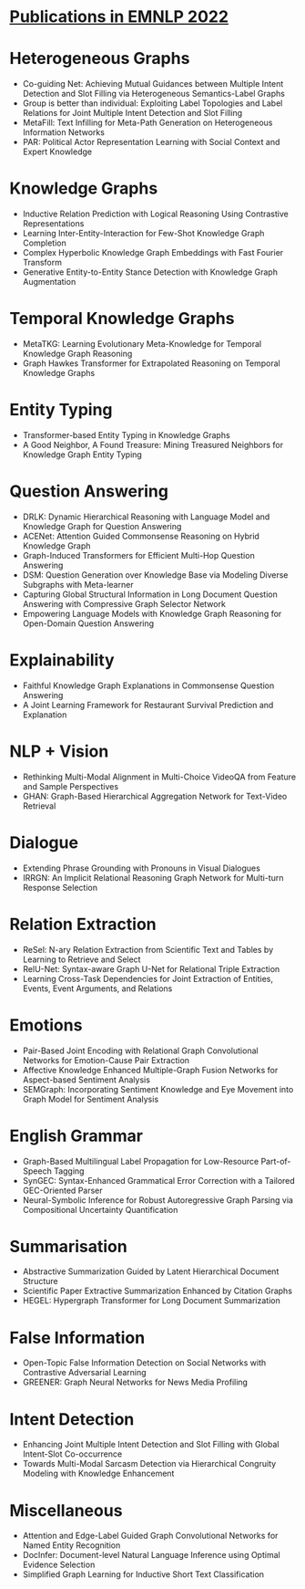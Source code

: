 # [Publications in EMNLP 2022](https://2022.emnlp.org/)



# Heterogeneous Graphs
- Co-guiding Net: Achieving Mutual Guidances between Multiple Intent Detection and Slot Filling via Heterogeneous Semantics-Label Graphs
- Group is better than individual: Exploiting Label Topologies and Label Relations for Joint Multiple Intent Detection and Slot Filling
- MetaFill: Text Infilling for Meta-Path Generation on Heterogeneous Information Networks
- PAR: Political Actor Representation Learning with Social Context and Expert Knowledge



# Knowledge Graphs
- Inductive Relation Prediction with Logical Reasoning Using Contrastive Representations
- Learning Inter-Entity-Interaction for Few-Shot Knowledge Graph Completion
- Complex Hyperbolic Knowledge Graph Embeddings with Fast Fourier Transform
- Generative Entity-to-Entity Stance Detection with Knowledge Graph Augmentation



# Temporal Knowledge Graphs 
- MetaTKG: Learning Evolutionary Meta-Knowledge for Temporal Knowledge Graph Reasoning
- Graph Hawkes Transformer for Extrapolated Reasoning on Temporal Knowledge Graphs



# Entity Typing
- Transformer-based Entity Typing in Knowledge Graphs
- A Good Neighbor, A Found Treasure: Mining Treasured Neighbors for Knowledge Graph Entity Typing



# Question Answering
- DRLK: Dynamic Hierarchical Reasoning with Language Model and Knowledge Graph for Question Answering
- ACENet: Attention Guided Commonsense Reasoning on Hybrid Knowledge Graph
- Graph-Induced Transformers for Efficient Multi-Hop Question Answering
- DSM: Question Generation over Knowledge Base via Modeling Diverse Subgraphs with Meta-learner
- Capturing Global Structural Information in Long Document Question Answering with Compressive Graph Selector Network
- Empowering Language Models with Knowledge Graph Reasoning for Open-Domain Question Answering



# Explainability
- Faithful Knowledge Graph Explanations in Commonsense Question Answering
- A Joint Learning Framework for Restaurant Survival Prediction and Explanation



# NLP + Vision
- Rethinking Multi-Modal Alignment in Multi-Choice VideoQA from Feature and Sample Perspectives
- GHAN: Graph-Based Hierarchical Aggregation Network for Text-Video Retrieval



# Dialogue
- Extending Phrase Grounding with Pronouns in Visual Dialogues
- IRRGN: An Implicit Relational Reasoning Graph Network for Multi-turn Response Selection



# Relation Extraction
- ReSel: N-ary Relation Extraction from Scientific Text and Tables by Learning to Retrieve and Select
- RelU-Net: Syntax-aware Graph U-Net for Relational Triple Extraction
- Learning Cross-Task Dependencies for Joint Extraction of Entities, Events, Event Arguments, and Relations



# Emotions
- Pair-Based Joint Encoding with Relational Graph Convolutional Networks for Emotion-Cause Pair Extraction
- Affective Knowledge Enhanced Multiple-Graph Fusion Networks for Aspect-based Sentiment Analysis
- SEMGraph: Incorporating Sentiment Knowledge and Eye Movement into Graph Model for Sentiment Analysis



# English Grammar
- Graph-Based Multilingual Label Propagation for Low-Resource Part-of-Speech Tagging
- SynGEC: Syntax-Enhanced Grammatical Error Correction with a Tailored GEC-Oriented Parser
- Neural-Symbolic Inference for Robust Autoregressive Graph Parsing via Compositional Uncertainty Quantification



# Summarisation
- Abstractive Summarization Guided by Latent Hierarchical Document Structure
- Scientific Paper Extractive Summarization Enhanced by Citation Graphs
- HEGEL: Hypergraph Transformer for Long Document Summarization



# False Information
- Open-Topic False Information Detection on Social Networks with Contrastive Adversarial Learning
- GREENER: Graph Neural Networks for News Media Profiling



# Intent Detection
- Enhancing Joint Multiple Intent Detection and Slot Filling with Global Intent-Slot Co-occurrence
- Towards Multi-Modal Sarcasm Detection via Hierarchical Congruity Modeling with Knowledge Enhancement



# Miscellaneous
- Attention and Edge-Label Guided Graph Convolutional Networks for Named Entity Recognition
- DocInfer: Document-level Natural Language Inference using Optimal Evidence Selection
- Simplified Graph Learning for Inductive Short Text Classification

